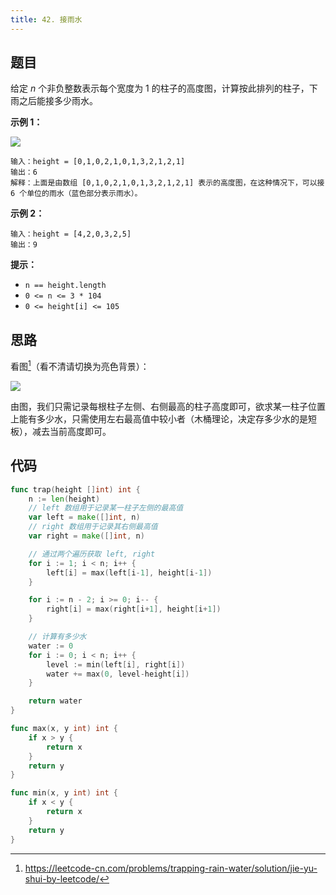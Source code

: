 ```yaml
---
title: 42. 接雨水
---
```


## 题目

给定 _n_ 个非负整数表示每个宽度为 1 的柱子的高度图，计算按此排列的柱子，下雨之后能接多少雨水。

**示例 1：**

![](/img/leetcode/rainwatertrap.webp)

```
输入：height = [0,1,0,2,1,0,1,3,2,1,2,1]
输出：6
解释：上面是由数组 [0,1,0,2,1,0,1,3,2,1,2,1] 表示的高度图，在这种情况下，可以接 6 个单位的雨水（蓝色部分表示雨水）。
```

**示例 2：**

```
输入：height = [4,2,0,3,2,5]
输出：9
```

**提示：**

- `n == height.length`
- `0 <= n <= 3 * 104`
- `0 <= height[i] <= 105`

## 思路

看图[^1]（看不清请切换为亮色背景）：

[^1]: https://leetcode-cn.com/problems/trapping-rain-water/solution/jie-yu-shui-by-leetcode/

![](/img/leetcode/trapping_rain_water.webp)

由图，我们只需记录每根柱子左侧、右侧最高的柱子高度即可，欲求某一柱子位置上能有多少水，只需使用左右最高值中较小者（木桶理论，决定存多少水的是短板），减去当前高度即可。

## 代码

```go
func trap(height []int) int {
	n := len(height)
	// left 数组用于记录某一柱子左侧的最高值
	var left = make([]int, n)
	// right 数组用于记录其右侧最高值
	var right = make([]int, n)

	// 通过两个遍历获取 left, right
	for i := 1; i < n; i++ {
		left[i] = max(left[i-1], height[i-1])
	}

	for i := n - 2; i >= 0; i-- {
		right[i] = max(right[i+1], height[i+1])
	}

	// 计算有多少水
	water := 0
	for i := 0; i < n; i++ {
		level := min(left[i], right[i])
		water += max(0, level-height[i])
	}

	return water
}

func max(x, y int) int {
	if x > y {
		return x
	}
	return y
}

func min(x, y int) int {
	if x < y {
		return x
	}
	return y
}
```
